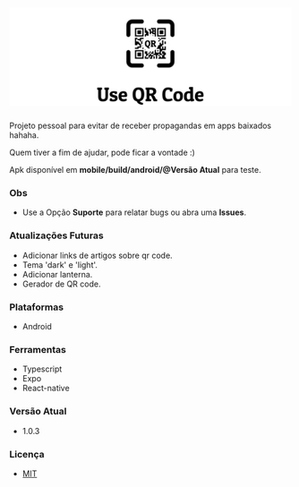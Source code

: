 # ![Use QR Code!](/docs/use-qr-code.png "Use QR Code") 

Projeto pessoal para evitar de receber propagandas em apps baixados hahaha.

Quem tiver a fim de ajudar, pode ficar a vontade :)

Apk disponível em **mobile/build/android/@Versão Atual** para teste.

### Obs
- Use a Opção **Suporte** para relatar bugs ou abra uma **Issues**.

### Atualizações Futuras
- Adicionar links de artigos sobre qr code.
- Tema 'dark' e 'light'. 
- Adicionar lanterna.
- Gerador de QR code.

### Plataformas
- Android

### Ferramentas
- Typescript
- Expo
- React-native

### Versão Atual
- 1.0.3

### Licença
- [MIT](/docs/LICENÇA)
